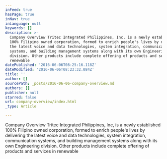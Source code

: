 ```yaml
---
inFeed: true
hasPage: true
inNav: true
inLanguage: null
keywords: []
description: >-
  Company Overview Tritec Integrated Philippines, Inc, is a newly established
  100% Filipino owned corporation, formed to enrich people's lives by delivering
  the latest voice and data technologies, system integration, communication
  systems, and building management systems along with its own Engineering
  division. Other products include complete offering of products and services in
  renewable 
datePublished: '2016-06-06T08:25:16.118Z'
dateModified: '2016-06-06T08:23:32.084Z'
title: ''
author: []
sourcePath: _posts/2016-06-06-company-overview.md
authors: []
publisher: null
starred: false
url: company-overview/index.html
_type: Article

---
```

Company Overview Tritec Integrated Philippines, Inc, is a newly established 100% Filipino owned corporation, formed to enrich people's lives by delivering the latest voice and data technologies, system integration, communication systems, and building management systems along with its own Engineering division. Other products include complete offering of products and services in renewable